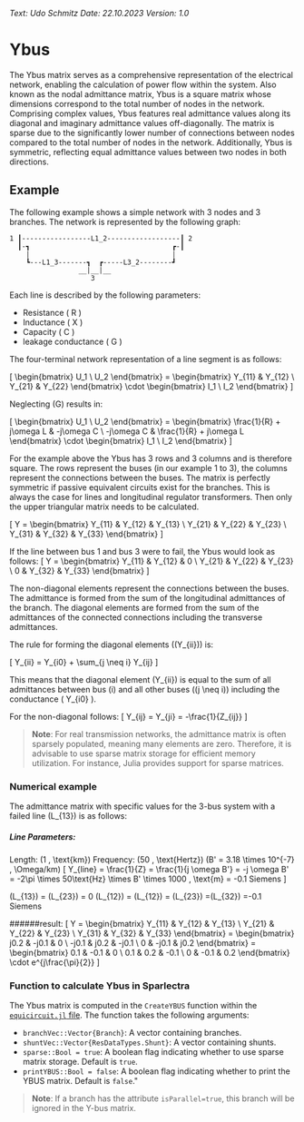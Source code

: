 
*Text: Udo Schmitz*
*Date: 22.10.2023*
*Version: 1.0*

# Ybus
The Ybus matrix serves as a comprehensive representation of the electrical network, enabling the calculation of power flow within the system. Also known as the nodal admittance matrix, Ybus is a square matrix whose dimensions correspond to the total number of nodes in the network. Comprising complex values, Ybus features real admittance values along its diagonal and imaginary admittance values off-diagonally. The matrix is sparse due to the significantly lower number of connections between nodes compared to the total number of nodes in the network. Additionally, Ybus is symmetric, reflecting equal admittance values between two nodes in both directions.
## Example
The following example shows a simple network with 3 nodes and 3 branches. The network is represented by the following graph:


    1 ┃-----------------L1_2------------------┃ 2
      ┃-┓                                   ┏-┃
        |                                   |
        ┗---L1_3-------┓  ┏-----L3_2--------┛
                     __|__|__                      
                        3

Each line is described by the following parameters:

- Resistance \( R \)
- Inductance  \( X \)
- Capacity  \( C \)
- leakage conductance \( G \)

The four-terminal network representation of a line segment is as follows:



\[ \begin{bmatrix} U_1 \\ U_2 \end{bmatrix} = \begin{bmatrix} Y_{11} & Y_{12} \\ Y_{21} & Y_{22} \end{bmatrix} \cdot \begin{bmatrix} I_1 \\ I_2 \end{bmatrix} \]

Neglecting \(G\) results in:

\[ \begin{bmatrix} U_1 \\ U_2 \end{bmatrix} = \begin{bmatrix} \frac{1}{R} + j\omega L & -j\omega C \\ -j\omega C & \frac{1}{R} + j\omega L \end{bmatrix} \cdot \begin{bmatrix} I_1 \\ I_2 \end{bmatrix} \]

For the example above the Ybus has 3 rows and 3 columns and is therefore square. The rows represent the buses (in our example 1 to 3), the columns represent the connections between the buses. The matrix is perfectly symmetric if passive equivalent circuits exist for the branches. This is always the case for lines and longitudinal regulator transformers. Then only the upper triangular matrix needs to be calculated.



\[ Y = \begin{bmatrix} Y_{11} & Y_{12} & Y_{13} \\ Y_{21} & Y_{22} & Y_{23} \\ Y_{31} & Y_{32} & Y_{33} \end{bmatrix} \]

If the line between bus 1 and bus 3 were to fail, the Ybus would look as follows:
\[ Y = \begin{bmatrix} Y_{11} & Y_{12} & 0 \\ Y_{21} & Y_{22} & Y_{23} \\ 0 & Y_{32} & Y_{33} \end{bmatrix} \]


The non-diagonal elements represent the connections between the buses. The admittance is formed from the sum of the longitudinal admittances of the branch. The diagonal elements are formed from the sum of the admittances of the connected connections including the transverse admittances.


The rule for forming the diagonal elements (\(Y_{ii}\)) is:

\[ Y_{ii} = Y_{i0} + \sum_{j \neq i} Y_{ij} \]

This means that the diagonal element \(Y_{ii}\) is equal to the sum of all admittances between bus \(i\) and all other buses (\(j \neq i\)) including the conductance \( Y_{i0} \).  

For the non-diagonal follows:
\[ Y_{ij} = Y_{ji} = -\frac{1}{Z_{ij}} \]

>**Note**:
For real transmission networks, the admittance matrix is often sparsely populated, meaning many elements are zero. Therefore, it is advisable to use sparse matrix storage for efficient memory utilization. For instance, Julia provides support for sparse matrices.

### Numerical example
The admittance matrix with specific values for the 3-bus system with a failed line \(L_{13}\) is as follows:


##### Line Parameters:
Length: \(1 \, \text{km}\)
Frequency: \(50 \, \text{Hertz}\)
\(B' = 3.18 \times 10^{-7} \, \Omega/km\)
\[
Y_{line} = \frac{1}{Z} = \frac{1}{j \omega B'} = -j \omega B' = -2\pi \times 50\text{Hz} \times B' \times 1000 \, \text{m} = -0.1 Siemens
\]

\(L_{13}\) = \(L_{23}\) = 0
\(L_{12}\) = \(L_{12}\) = \(L_{23}\) =\(L_{32}\) =-0.1 Siemens

######result:
\[ Y = \begin{bmatrix} Y_{11} & Y_{12} & Y_{13} \\ Y_{21} & Y_{22} & Y_{23} \\ Y_{31} & Y_{32} & Y_{33} \end{bmatrix} = \begin{bmatrix} j0.2 & -j0.1 & 0 \\ -j0.1 & j0.2 & -j0.1 \\ 0 & -j0.1 & j0.2 \end{bmatrix} =
\begin{bmatrix} 0.1 & -0.1 & 0 \\ 0.1 & 0.2 & -0.1 \\ 0 & -0.1 & 0.2 \end{bmatrix} \cdot e^{j\frac{\pi}{2}}
\]

### Function to calculate Ybus in Sparlectra
The Ybus matrix is computed in the `CreateYBUS` function within the [`equicircuit.jl` file](../../src/equicircuit.jl). The function takes the following arguments:

- `branchVec::Vector{Branch}`: A vector containing branches.
- `shuntVec::Vector{ResDataTypes.Shunt}`: A vector containing shunts.
- `sparse::Bool = true`: A boolean flag indicating whether to use sparse matrix storage. Default is `true`.
- `printYBUS::Bool = false`: A boolean flag indicating whether to print the YBUS matrix. Default is `false`."


>**Note**:
If a branch has the attribute `isParallel=true`, this branch will be ignored in the Y-bus matrix.






     
